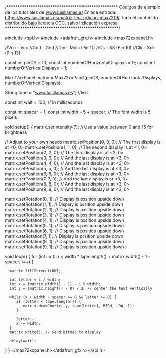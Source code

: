 /***************************************************
Códigos de ejemplo de los tutoriales de www.luisllamas.es
Enlace entrada: https://www.luisllamas.es/matriz-led-arduino-max7219/
Todo el contenido distribuido bajo licencia CCC, salvo indicación expresa
****************************************************/

#include <spi.h>
#include <adafruit_gfx.h>
#include <max72xxpanel.h>

//Vcc - Vcc
//Gnd - Gnd
//Din - Mosi (Pin 11)
//Cs  - SS (Pin 10)
//Clk - Sck (Pin 13)

const int pinCS = 10;
const int numberOfHorizontalDisplays = 9;
const int numberOfVerticalDisplays = 1;

Max72xxPanel matrix = Max72xxPanel(pinCS, numberOfHorizontalDisplays, numberOfVerticalDisplays);

String tape = "www.luisllamas.es";  //text

const int wait = 100; // In milliseconds

const int spacer = 1;
const int width = 5 + spacer; // The font width is 5 pixels

void setup() {
   matrix.setIntensity(7); // Use a value between 0 and 15 for brightness

   // Adjust to your own needs
   matrix.setPosition(0, 0, 0); // The first display is at <0, 0>
   matrix.setPosition(1, 1, 0); // The second display is at <1, 0>
   matrix.setPosition(2, 2, 0); // The third display is at <2, 0>
   matrix.setPosition(3, 3, 0); // And the last display is at <3, 0>
   matrix.setPosition(4, 4, 0); // And the last display is at <3, 0>
   matrix.setPosition(5, 5, 0); // And the last display is at <3, 0>
   matrix.setPosition(6, 6, 0); // And the last display is at <3, 0>
   matrix.setPosition(7, 7, 0); // And the last display is at <3, 0>
   matrix.setPosition(8, 8, 0); // And the last display is at <3, 0>
   matrix.setPosition(9, 9, 0); // And the last display is at <3, 0>

   matrix.setRotation(0, 1);    // Display is position upside down
   matrix.setRotation(1, 1);    // Display is position upside down
   matrix.setRotation(2, 1);    // Display is position upside down
   matrix.setRotation(3, 1);    // Display is position upside down
   matrix.setRotation(4, 1);    // Display is position upside down
   matrix.setRotation(5, 1);    // Display is position upside down
   matrix.setRotation(6, 1);    // Display is position upside down
   matrix.setRotation(7, 1);    // Display is position upside down
   matrix.setRotation(8, 1);    // Display is position upside down
   matrix.setRotation(9, 1);    // Display is position upside down
}

void loop() {
   for (int i = 0; i < width * tape.length() + matrix.width() - 1 - spacer; i++) {

      matrix.fillScreen(LOW);

      int letter = i / width;
      int x = (matrix.width() - 1) - i % width;
      int y = (matrix.height() - 8) / 2; // center the text vertically

      while (x + width - spacer >= 0 && letter >= 0) {
         if (letter < tape.length()) {
            matrix.drawChar(x, y, tape[letter], HIGH, LOW, 1);
         }

         letter--;
         x -= width;
      }
      matrix.write(); // Send bitmap to display

      delay(wait);
   }
}
</max72xxpanel.h></adafruit_gfx.h></spi.h>